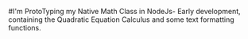 #I'm ProtoTyping my Native Math Class in NodeJs- Early development,  containing the Quadratic Equation Calculus and some text formatting functions.
